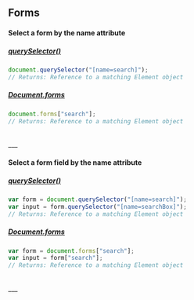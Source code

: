 ## Forms

#### Select a form by the name attribute
##### [querySelector()](https://developer.mozilla.org/en-US/docs/Web/API/Document/querySelector)
```js
document.querySelector("[name=search]");
// Returns: Reference to a matching Element object
```

##### [Document.forms](https://developer.mozilla.org/en-US/docs/Web/API/Document/forms)
```js
document.forms["search"];
// Returns: Reference to a matching Element object
```

<br>
___
<br>

#### Select a form field by the name attribute
##### [querySelector()](https://developer.mozilla.org/en-US/docs/Web/API/Document/querySelector)
```js
var form = document.querySelector("[name=search]");
var input = form.querySelector("[name=searchBox]");
// Returns: Reference to a matching Element object
```

##### [Document.forms](https://developer.mozilla.org/en-US/docs/Web/API/Document/forms)
```js
var form = document.forms["search"];
var input = form["search"];
// Returns: Reference to a matching Element object
```

<br>
___
<br>

